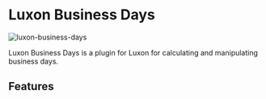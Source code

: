 # Luxon Business Days

![luxon-business-days](https://badgen.net/bundlephobia/minzip/luxon-business-days)

Luxon Business Days is a plugin for Luxon for calculating and manipulating business days.

## Features
